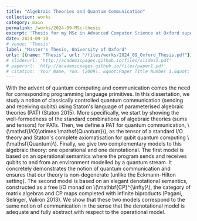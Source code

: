 ```yaml
---
title: "Algebraic Theories and Quantum Communication"
collection: works
category: main
permalink: /works/2024-09-MSc-thesis
excerpt: 'Thesis for my MSc in Advanced Computer Science at Oxford supervised by Sam Staton. This thesis gives an algebraic formulation to classically controlled quantum communication.'
date: 2024-09-10
# venue: 'Thesis'
label: "Master's Thesis, University of Oxford"
urls: [{name: "Thesis", url: "/files/works/2024_09_Oxford_Thesis.pdf"}]
# slidesurl: 'http://academicpages.github.io/files/slides1.pdf'
# paperurl: 'http://academicpages.github.io/files/paper1.pdf'
# citation: 'Your Name, You. (2009). &quot;Paper Title Number 1.&quot; <i>Journal 1</i>. 1(1).'
---
```


With the advent of quantum computing and communication comes the need for corresponding programming language primitives. In this dissertation, we study a notion of classically controlled quantum communication (sending and receiving qubits) using Staton's language of parameterised algebraic theories (PAT) (Staton 2015). More specifically, we start by showing the well-formedness of the standard combinations of algebraic theories (sums and tensors) for PATs. Then, we define a PAT for quantum communication, \\(\mathsf{I/O}\otimes \mathsf{Quantum}\\), as the tensor of a standard I/O theory and Staton's complete axiomatisation for qubit quantum computing \\(\mathsf{Quantum}\\). Finally, we give two complementary models to this algebraic theory: one operational and one denotational. The first model is based on an operational semantics where the program sends and receives qubits to and from an environment modelled by a quantum stream. It concretely demonstrates the notion of quantum communication and ensures that our theory is non-degenerate (unlike the Eckmann-Hilton setting). The second model is based on an elegant denotational semantics, constructed as a free I/O monad on \\(\mathbf{CP}^{\infty}\\), the category of matrix algebras and CP maps completed with infinite biproducts (Pagani, Selinger, Valiron 2013). We show that these two models correspond to the same notion of communication in the sense that the denotational model is adequate and fully abstract with respect to the operational model. 


